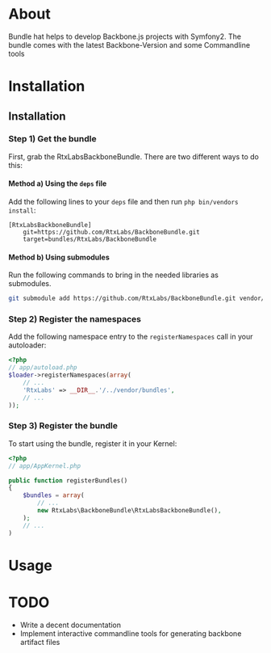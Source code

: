 About
============

Bundle hat helps to develop Backbone.js projects with Symfony2. The bundle comes with the latest Backbone-Version and
some Commandline tools

Installation
============

## Installation

### Step 1) Get the bundle

First, grab the RtxLabsBackboneBundle. There are two different ways
to do this:

#### Method a) Using the `deps` file

Add the following lines to your  `deps` file and then run `php bin/vendors
install`:

```
[RtxLabsBackboneBundle]
    git=https://github.com/RtxLabs/BackboneBundle.git
    target=bundles/RtxLabs/BackboneBundle
```

#### Method b) Using submodules

Run the following commands to bring in the needed libraries as submodules.

```bash
git submodule add https://github.com/RtxLabs/BackboneBundle.git vendor/bundles/RtxLabs/BackboneBundle
```

### Step 2) Register the namespaces

Add the following namespace entry to the `registerNamespaces` call
in your autoloader:

``` php
<?php
// app/autoload.php
$loader->registerNamespaces(array(
    // ...
    'RtxLabs' => __DIR__.'/../vendor/bundles',
    // ...
));
```

### Step 3) Register the bundle

To start using the bundle, register it in your Kernel:

``` php
<?php
// app/AppKernel.php

public function registerBundles()
{
    $bundles = array(
        // ...
        new RtxLabs\BackboneBundle\RtxLabsBackboneBundle(),
    );
    // ...
)
```

Usage
============


TODO
============

* Write a decent documentation
* Implement interactive commandline tools for generating backbone artifact files